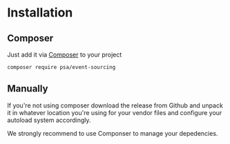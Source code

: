 # Installation

## Composer

Just add it via [Composer](https://getcomposer.org/) to your project

```sh
composer require psa/event-sourcing
```

## Manually

If you're not using composer download the release from Github and unpack it in whatever location you're using for your vendor files and configure your autoload system accordingly.

We strongly recommend to use Componser to manage your depedencies.
